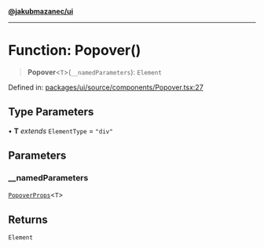 [**@jakubmazanec/ui**](../README.md)

---

# Function: Popover()

> **Popover**\<`T`\>(`__namedParameters`): `Element`

Defined in:
[packages/ui/source/components/Popover.tsx:27](https://github.com/jakubmazanec/tools/blob/dcfb3b06be051bf99e23e7e35174b07af0f0fddd/packages/ui/source/components/Popover.tsx#L27)

## Type Parameters

• **T** _extends_ `ElementType` = `"div"`

## Parameters

### \_\_namedParameters

[`PopoverProps`](../type-aliases/PopoverProps.md)\<`T`\>

## Returns

`Element`
